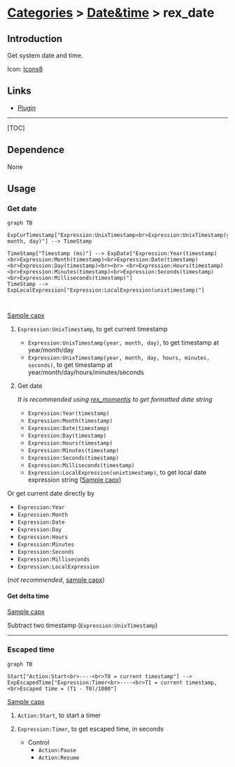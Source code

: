 # [Categories](categories.index.html) > [Date&time](date.index.html) > rex_date

## Introduction

Get system date and time.

Icon: [Icons8](https://icons8.com/)

## Links

- [Plugin](https://rexrainbow.github.io/C3RexDoc/repo/rex_date.c3addon)


----

[TOC]

## Dependence

None

## Usage

### Get date

```mermaid
graph TB

ExpCurTimestamp["Expression:UnixTimestamp<br>Expression:UnixTimestamp(year, month, day)"] --> TimeStamp

TimeStamp["Timestamp (ms)"] --> ExpDate["Expression:Year(timestamp)<br>Expression:Month(timestamp)<br>Expression:Date(timestamp)<br>Expression:Day(timestamp)<br><br> <br>Expression:Hours(timestamp)<br>Expression:Minutes(timestamp)<br>Expression:Seconds(timestamp)<br>Expression:Milliseconds(timestamp)"]
TimeStamp --> ExpLocalExpression["Expression:LocalExpression(unixtimestamp)"]



```

[Sample capx](https://1drv.ms/u/s!Am5HlOzVf0kHlwWZfzECwLvBc7oJ)

1. `Expression:UnixTimestamp`, to get current timestamp
   - `Expression:UnixTimestamp(year, month, day)`, to get timestamp at year/month/day
   - `Expression:UnixTimestamp(year, month, day, hours, minutes, seconds)`, to get timestamp at year/month/day/hours/minutes/seconds

2. Get date

   *It is recommended using [rex_momentjs](rex_momentjs.html) to get formatted date string*

   - `Expression:Year(timestamp)`
   - `Expression:Month(timestamp)`
   - `Expression:Date(timestamp)`
   - `Expression:Day(timestamp)`
   - `Expression:Hours(timestamp)`
   - `Expression:Minutes(timestamp)`
   - `Expression:Seconds(timestamp)`
   - `Expression:Milliseconds(timestamp)`
   - `Expression:LocalExpression(unixtimestamp)`, to get  local date expression string  ([Sample capx](https://onedrive.live.com/redir?resid=7497FD5EC94476E!2005&authkey=!ALPkWoHGnr0yflU&ithint=file%2ccapx))

Or get current date directly by

- `Expression:Year`
- `Expression:Month`
- `Expression:Date`
- `Expression:Day`
- `Expression:Hours`
- `Expression:Minutes`
- `Expression:Seconds`
- `Expression:Milliseconds`
- `Expression:LocalExpression`

(*not recommended*, [sample capx](https://onedrive.live.com/redir?resid=7497FD5EC94476E%21518&authkey=%21AE0tB7g9lHRUElM&ithint=file%2c.capx)) 

#### Get delta time

[Sample capx](https://1drv.ms/u/s!Am5HlOzVf0kHlwb_GepisVKba0Za)

Subtract two timestamp (`Expression:UnixTimestamp`)

----

### Escaped time

```mermaid
graph TB

Start["Action:Start<br>----<br>T0 = current timestamp"] --> ExpEscapedTime["Expression:Timer<br>----<br>T1 = current timestamp,<br>Escaped time = (T1 - T0)/1000"]
```

[Sample capx](https://1drv.ms/u/s!Am5HlOzVf0kHlwdXjTTC_hkV0JVu)

1. `Action:Start`, to start a timer

2. `Expression:Timer`, to get escaped time, in seconds

   - Control
     - `Action:Pause`
     - `Action:Resume`

   ​